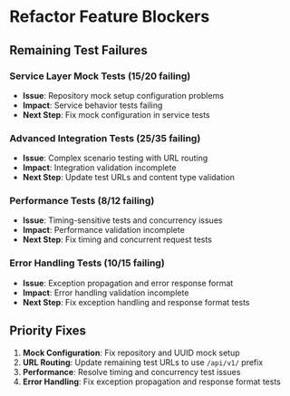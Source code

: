 # Refactor Feature Blockers

## Remaining Test Failures

### Service Layer Mock Tests (15/20 failing)
- **Issue**: Repository mock setup configuration problems
- **Impact**: Service behavior tests failing
- **Next Step**: Fix mock configuration in service tests

### Advanced Integration Tests (25/35 failing)
- **Issue**: Complex scenario testing with URL routing
- **Impact**: Integration validation incomplete
- **Next Step**: Update test URLs and content type validation

### Performance Tests (8/12 failing)
- **Issue**: Timing-sensitive tests and concurrency issues
- **Impact**: Performance validation incomplete
- **Next Step**: Fix timing and concurrent request tests

### Error Handling Tests (10/15 failing)
- **Issue**: Exception propagation and error response format
- **Impact**: Error handling validation incomplete
- **Next Step**: Fix exception handling and response format tests

## Priority Fixes

1. **Mock Configuration**: Fix repository and UUID mock setup
2. **URL Routing**: Update remaining test URLs to use `/api/v1/` prefix
3. **Performance**: Resolve timing and concurrency test issues
4. **Error Handling**: Fix exception propagation and response format tests 
